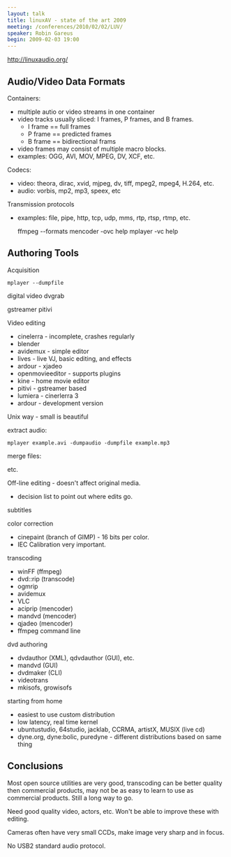 ```yaml
---
layout: talk
title: linuxAV - state of the art 2009
meeting: /conferences/2010/02/02/LUV/
speaker: Robin Gareus
begin: 2009-02-03 19:00
---
```

<http://linuxaudio.org/>

## Audio/Video Data Formats

Containers:

* multiple autio or video streams in one container
* video tracks usually sliced: I frames, P frames, and B frames.
  * I frame == full frames
  * P frame == predicted frames
  * B frame == bidirectional frams
* video frames may consist of multiple macro blocks.
* examples: OGG, AVI, MOV, MPEG, DV, XCF, etc.

Codecs:

* video: theora, dirac, xvid, mjpeg, dv, tiff, mpeg2, mpeg4, H.264, etc.
* audio: vorbis, mp2, mp3, speex, etc

Transmission protocols

* examples: file, pipe, http, tcp, udp, mms, rtp, rtsp, rtmp, etc.

    ffmpeg --formats
    mencoder -ovc help
    mplayer -vc help

## Authoring Tools


Acquisition

    mplayer --dumpfile

digital video
    dvgrab

gstreamer
    pitivi

Video editing

* cinelerra - incomplete, crashes regularly
* blender
* avidemux - simple editor
* lives - live VJ, basic editing, and effects
* ardour - xjadeo
* openmovieeditor - supports plugins
* kine - home movie editor
* pitivi - gstreamer based
* lumiera - cinerlerra 3
* ardour - development version

Unix way - small is beautiful

extract audio:

    mplayer example.avi -dumpaudio -dumpfile example.mp3

merge files:

etc.


Off-line editing - doesn't affect original media.

* decision list to point out where edits go.

subtitles

color correction

* cinepaint (branch of GIMP) - 16 bits per color.
* IEC Calibration very important.

transcoding

* winFF (ffmpeg)
* dvd::rip (transcode)
* ogmrip
* avidemux
* VLC
* aciprip (mencoder)
* mandvd (mencoder)
* qjadeo (mencoder)
* ffmpeg command line

dvd authoring

* dvdauthor (XML), qdvdauthor (GUI), etc.
* mandvd (GUI)
* dvdmaker (CLI)
* videotrans
* mkisofs, growisofs


starting from home

* easiest to use custom distribution
* low latency, real time kernel
* ubuntustudio, 64studio, jacklab, CCRMA, artistX, MUSIX (live cd)
* dyne.org, dyne:bolic, puredyne - different distributions based on same thing

## Conclusions

Most open source utilities are very good, transcoding can be better quality
then commercial products, may not be as easy to learn to use as commercial
products. Still a long way to go.

Need good quality video, actors, etc. Won't be able to improve these with editing.

Cameras often have very small CCDs, make image very sharp and in focus.

No USB2 standard audio protocol.
